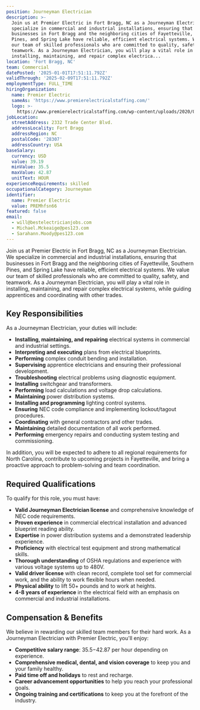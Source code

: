 ```yaml
---
position: Journeyman Electrician
description: >-
  Join us at Premier Electric in Fort Bragg, NC as a Journeyman Electrician. We
  specialize in commercial and industrial installations, ensuring that
  businesses in Fort Bragg and the neighboring cities of Fayetteville, Southern
  Pines, and Spring Lake have reliable, efficient electrical systems. We value
  our team of skilled professionals who are committed to quality, safety, and
  teamwork. As a Journeyman Electrician, you will play a vital role in
  installing, maintaining, and repair complex electrica...
location: 'Fort Bragg, NC'
team: Commercial
datePosted: '2025-01-01T17:51:11.792Z'
validThrough: '2025-02-09T17:51:11.792Z'
employmentType: FULL_TIME
hiringOrganization:
  name: Premier Electric
  sameAs: 'https://www.premierelectricalstaffing.com/'
  logo: >-
    https://www.premierelectricalstaffing.com/wp-content/uploads/2020/05/Premier-Electrical-Staffing-logo.png
jobLocation:
  streetAddress: 2332 Trade Center Blvd.
  addressLocality: Fort Bragg
  addressRegion: NC
  postalCode: '28307'
  addressCountry: USA
baseSalary:
  currency: USD
  value: 39.19
  minValue: 35.5
  maxValue: 42.87
  unitText: HOUR
experienceRequirements: skilled
occupationalCategory: Journeyman
identifier:
  name: Premier Electric
  value: PREMhfsn66
featured: false
email:
  - will@bestelectricianjobs.com
  - Michael.Mckeaige@pes123.com
  - Sarahann.Moody@pes123.com
---
```




Join us at Premier Electric in Fort Bragg, NC as a Journeyman Electrician. We specialize in commercial and industrial installations, ensuring that businesses in Fort Bragg and the neighboring cities of Fayetteville, Southern Pines, and Spring Lake have reliable, efficient electrical systems. We value our team of skilled professionals who are committed to quality, safety, and teamwork. As a Journeyman Electrician, you will play a vital role in installing, maintaining, and repair complex electrical systems, while guiding apprentices and coordinating with other trades.

## Key Responsibilities
As a Journeyman Electrician, your duties will include:

- **Installing, maintaining, and repairing** electrical systems in commercial and industrial settings.
- **Interpreting and executing** plans from electrical blueprints.
- **Performing** complex conduit bending and installation.
- **Supervising** apprentice electricians and ensuring their professional development.
- **Troubleshooting** electrical problems using diagnostic equipment.
- **Installing** switchgear and transformers.
- **Performing** load calculations and voltage drop calculations.
- **Maintaining** power distribution systems.
- **Installing and programming** lighting control systems.
- **Ensuring** NEC code compliance and implementing lockout/tagout procedures.
- **Coordinating** with general contractors and other trades.
- **Maintaining** detailed documentation of all work performed.
- **Performing** emergency repairs and conducting system testing and commissioning.

In addition, you will be expected to adhere to all regional requirements for North Carolina, contribute to upcoming projects in Fayetteville, and bring a proactive approach to problem-solving and team coordination.

## Required Qualifications
To qualify for this role, you must have:

- **Valid Journeyman Electrician license** and comprehensive knowledge of NEC code requirements.
- **Proven experience** in commercial electrical installation and advanced blueprint reading ability.
- **Expertise** in power distribution systems and a demonstrated leadership experience.
- **Proficiency** with electrical test equipment and strong mathematical skills.
- **Thorough understanding** of OSHA regulations and experience with various voltage systems up to 480V.
- **Valid driver license** with clean record, complete tool set for commercial work, and the ability to work flexible hours when needed.
- **Physical ability** to lift 50+ pounds and to work at heights.
- **4-8 years of experience** in the electrical field with an emphasis on commercial and industrial installations.

## Compensation & Benefits
We believe in rewarding our skilled team members for their hard work. As a Journeyman Electrician with Premier Electric, you'll enjoy:

- **Competitive salary range**: $35.5-$42.87 per hour depending on experience.
- **Comprehensive medical, dental, and vision coverage** to keep you and your family healthy.
- **Paid time off and holidays** to rest and recharge.
- **Career advancement opportunities** to help you reach your professional goals.
- **Ongoing training and certifications** to keep you at the forefront of the industry.
